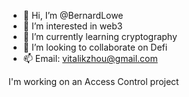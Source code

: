 - 👋 Hi, I’m @BernardLowe
- 👀 I’m interested in web3
- 🌱 I’m currently learning cryptography
- 💞️ I’m looking to collaborate on Defi
- 📫 Email: vitalikzhou@gmail.com

I'm working on an Access Control project
